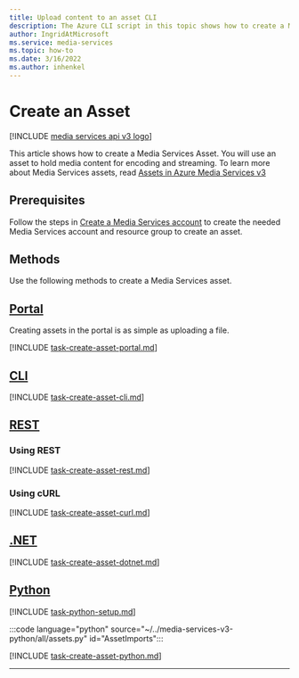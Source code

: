```yaml
---
title: Upload content to an asset CLI
description: The Azure CLI script in this topic shows how to create a Media Services Asset to upload content to.
author: IngridAtMicrosoft
ms.service: media-services
ms.topic: how-to
ms.date: 3/16/2022
ms.author: inhenkel
---
```


# Create an Asset

[!INCLUDE [media services api v3 logo](./includes/v3-hr.md)]

This article shows how to create a Media Services Asset.  You will use an asset to hold media content for encoding and streaming.  To learn more about Media Services assets, read [Assets in Azure Media Services v3](assets-concept.md)

## Prerequisites

Follow the steps in [Create a Media Services account](./account-create-how-to.md) to create the needed Media Services account and resource group to create an asset.

## Methods

Use the following methods to create a Media Services asset.

## [Portal](#tab/portal/)

Creating assets in the portal is as simple as uploading a file.

[!INCLUDE [task-create-asset-portal.md](includes/task-create-asset-portal.md)]

## [CLI](#tab/cli/)

[!INCLUDE [task-create-asset-cli.md](./includes/task-create-asset-cli.md)]

## [REST](#tab/rest/)

### Using REST

[!INCLUDE [task-create-asset-rest.md](./includes/task-create-asset-rest.md)]

### Using cURL

[!INCLUDE [task-create-asset-curl.md](./includes/task-create-asset-curl.md)]

## [.NET](#tab/net/)

[!INCLUDE [task-create-asset-dotnet.md](./includes/task-create-asset-dotnet.md)]

## [Python](#tab/python/)

[!INCLUDE [task-python-setup.md](./includes/task-python-setup.md)]

:::code language="python" source="~/../media-services-v3-python/all/assets.py" id="AssetImports":::

[!INCLUDE [task-create-asset-python.md](./includes/task-create-asset-python.md)]

---
